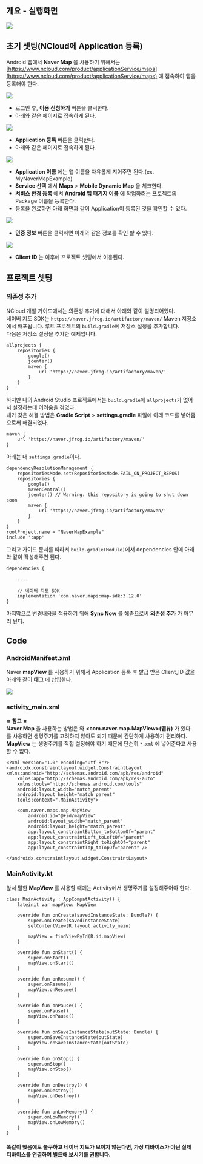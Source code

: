 ## 개요 - 실행화면

![](https://user-images.githubusercontent.com/40654227/144889272-f6881017-8cc4-4dcc-88f2-5e6bd33024e0.gif)

## 초기 셋팅(NCloud에 Application 등록)

Android 앱에서 **Naver Map** 을 사용하기 위해서는 [https://www.ncloud.com/product/applicationService/maps](https://www.ncloud.com/product/applicationService/maps) 에 접속하여 앱을 등록해야 한다.

![](https://user-images.githubusercontent.com/40654227/144875751-c6722776-79cd-4913-8690-ae5868cfa0ef.png)

-   로그인 후, **이용 신청하기** 버튼을 클릭한다.
-   아래와 같은 페이지로 접속하게 된다.

![](https://user-images.githubusercontent.com/40654227/144876560-28a78362-0887-49bf-abda-707efb2bace3.png)

-   **Application 등록** 버튼을 클릭한다.
-   아래와 같은 페이지로 접속하게 된다.

![](https://user-images.githubusercontent.com/40654227/144877246-1712e42a-60b3-43ee-875e-4771b1ab848c.png)

-   **Application 이름** 에는 앱 이름을 자유롭게 지어주면 된다.(ex. MyNaverMapExample)
-   **Service 선택** 에서 **Maps** > **Mobile Dynamic Map** 을 체크한다.
-   **서비스 환경 등록** 에서 **Android 앱 패기지 이름** 에 작업하려는 프로젝트의 Package 이름을 등록한다.
-   등록을 완료하면 아래 화면과 같이 Application이 등록된 것을 확인할 수 있다.

![](https://user-images.githubusercontent.com/40654227/144878381-26e8c770-b48d-4302-ae8b-fd82a4181f3b.png)

-   **인증 정보** 버튼을 클릭하면 아래와 같은 정보를 확인 할 수 있다.

![](https://user-images.githubusercontent.com/40654227/144878931-7ec2f2f0-4842-408d-832e-750cb33fbc1c.png)

-   **Client ID** 는 이후에 프로젝트 셋팅에서 이용된다.

## 프로젝트 셋팅

### 의존성 추가

NCloud 개발 가이드에서는 의존성 추가에 대해서 아래와 같이 설명되어있다.  
네이버 지도 SDK는 `https://naver.jfrog.io/artifactory/maven/` Maven 저장소에서 배포됩니다. 루트 프로젝트의 `build.gradle`에 저장소 설정을 추가합니다.  
다음은 저장소 설정을 추가한 예제입니다.

```
allprojects {
    repositories {
        google()
        jcenter()
        maven {
            url 'https://naver.jfrog.io/artifactory/maven/'
        }
    }
}
```

하지만 나의 Android Studio 프로젝트에서는 `build.gradle`에 `allprojects`가 없어서 설정하는데 어려움을 겪었다.  
내가 찾은 해결 방법은 **Gradle Script** > **settings.gradle** 파일에 아래 코드를 넣어줌으로써 해결되었다.

```
maven {
    url 'https://naver.jfrog.io/artifactory/maven/'
}
```

아래는 내 `settings.gradle`이다.

```
dependencyResolutionManagement {
    repositoriesMode.set(RepositoriesMode.FAIL_ON_PROJECT_REPOS)
    repositories {
        google()
        mavenCentral()
        jcenter() // Warning: this repository is going to shut down soon
        maven {
            url 'https://naver.jfrog.io/artifactory/maven/'
        }
    }
}
rootProject.name = "NaverMapExample"
include ':app'
```

그리고 가이드 문서를 따라서 `build.gradle(Module)`에서 dependencies 안에 아래와 같이 작성해주면 된다.

```
dependencies {

    ....

    // 네이버 지도 SDK
    implementation 'com.naver.maps:map-sdk:3.12.0'
}
```

마지막으로 변경내용을 적용하기 위해 **Sync Now** 를 해줌으로써 **의존성 추가** 가 마무리 된다.

## Code

### AndroidManifest.xml

Naver **mapView** 를 사용하기 위해서 Application 등록 후 발급 받은 Client\_ID 값을 아래와 같이 **태그** 에 삽입한다.

![](https://user-images.githubusercontent.com/40654227/144882263-0a2311b8-8149-4504-ad7b-7d36bcc4df2a.png)

### activity\_main.xml

**※ 참고 ※**  
**Naver Map** 을 사용하는 방법은 와 **<com.naver.map.MapView>(맵뷰)** 가 있다.  
를 사용하면 생명주기를 고려하지 않아도 되기 때문에 간단하게 사용하기 편리하다.  
**MapView** 는 생명주기를 직접 설정해야 하기 때문에 단순히 `*.xml` 에 넣어준다고 사용할 수 없다.

```
<?xml version="1.0" encoding="utf-8"?>
<androidx.constraintlayout.widget.ConstraintLayout xmlns:android="http://schemas.android.com/apk/res/android"
    xmlns:app="http://schemas.android.com/apk/res-auto"
    xmlns:tools="http://schemas.android.com/tools"
    android:layout_width="match_parent"
    android:layout_height="match_parent"
    tools:context=".MainActivity">

    <com.naver.maps.map.MapView
        android:id="@+id/mapView"
        android:layout_width="match_parent"
        android:layout_height="match_parent"
        app:layout_constraintBottom_toBottomOf="parent"
        app:layout_constraintLeft_toLeftOf="parent"
        app:layout_constraintRight_toRightOf="parent"
        app:layout_constraintTop_toTopOf="parent" />

</androidx.constraintlayout.widget.ConstraintLayout>
```

### MainActivity.kt

앞서 말한 **MapView** 를 사용할 때에는 Activity에서 생명주기를 설정해주어야 한다.

```
class MainActivity : AppCompatActivity() {
    lateinit var mapView: MapView

    override fun onCreate(savedInstanceState: Bundle?) {
        super.onCreate(savedInstanceState)
        setContentView(R.layout.activity_main)

        mapView = findViewById(R.id.mapView)
    }

    override fun onStart() {
        super.onStart()
        mapView.onStart()
    }

    override fun onResume() {
        super.onResume()
        mapView.onResume()
    }

    override fun onPause() {
        super.onPause()
        mapView.onPause()
    }

    override fun onSaveInstanceState(outState: Bundle) {
        super.onSaveInstanceState(outState)
        mapView.onSaveInstanceState(outState)
    }

    override fun onStop() {
        super.onStop()
        mapView.onStop()
    }

    override fun onDestroy() {
        super.onDestroy()
        mapView.onDestroy()
    }

    override fun onLowMemory() {
        super.onLowMemory()
        mapView.onLowMemory()
    }
}
```

#### 똑같이 했음에도 불구하고 네이버 지도가 보이지 않는다면, 가상 디바이스가 아닌 실제 디바이스를 연결하여 빌드해 보시기를 권합니다.
